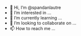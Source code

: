 - 👋 Hi, I’m @spandanlautre
- 👀 I’m interested in ...
- 🌱 I’m currently learning ...
- 💞️ I’m looking to collaborate on ...
- 📫 How to reach me ...

<!---
spandanlautre/spandanlautre is a ✨ special ✨ repository because its `README.md` (this file) appears on your GitHub profile.
You can click the Preview link to take a look at your changes.
--->
